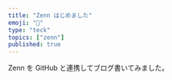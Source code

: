 ```yaml
---
title: "Zenn はじめました"
emoji: "🤔"
type: "teck"
topics: ["zenn"]
published: true
---
```


Zenn を GitHub と連携してブログ書いてみました。
